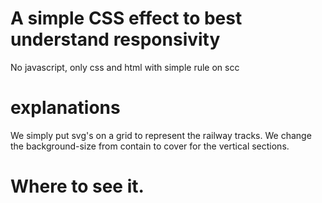 # A simple CSS effect to best understand responsivity

No javascript, only css and html with simple rule on scc

# explanations

We simply put svg's on a grid to represent the railway tracks.
We change the background-size from contain to cover for the vertical sections.

# Where to see it.


